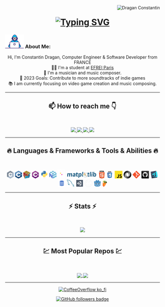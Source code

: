 <img align="right" src="https://visitor-badge.laobi.icu/badge?page_id=Dragan-Constantin/Dragan-Constantin" alt="Dragan Constantin">    

<h1 align="center">
    <a href="https://git.io/typing-svg">
        <img src="https://readme-typing-svg.demolab.com?font=Fira+Code&pause=1000&center=true&vCenter=true&width=435&lines=Hi+there%2C+I'm+Constantin%F0%9F%91%8B;aka+CoffeeOverflow+%E2%98%95" alt="Typing SVG" />
    </a>
  <!--<a href="https://git.io/typing-svg">
    <img src="https://readme-typing-svg.herokuapp.com/?lines=This+is+Halemo+GPA;Nice+to+meet+you+%F0%9F%91%8B&center=true&size=30">
  </a> -->
</h1>
   
###  <img src="/images/Developer.gif" alt="developer gif"  height="45px">  About Me:
<p align="center">
  Hi, I'm Constantin Dragan, Computer Engineer & Software Developer from FRANCE
  <br>
  👨‍🎓 I'm a student at <a href="https://www.efrei.fr/" target="_blank">EFREI Paris</a>
  <br>
  🎹 I'm a musician and music composer.
  <br>
  🥅 2023 Goals: Contribute to more soundtracks of indie games
  <br>
  📚 I am currently focusing on video game creation and music composing.
  <br>
</p>

<hr>
<h2 align="center">📫 How to reach me 👇</h2><br>
<p align="center">
    <a href="https://www.linkedin.com/in/dragan-constantin/">
        <img src="https://img.shields.io/badge/linkedin-%23008491.svg?&style=for-the-badge&logo=linkedin&logoColor=white" height=23>
    </a>
    <a href="mailto:constantin.dragan@efrei.net">
        <img src="https://img.shields.io/badge/mail-008491?style=for-the-badge&logo=microsoft-outlook&logoColor=white" height=23>
    </a>
    <a href="https://soundcloud.com/ollianels/">
        <img src="https://img.shields.io/badge/soundcloud-008491?style=for-the-badge&logo=soundcloud&logoColor=white" height=23>
    </a>
    <a href="https://www.constantin-dragan.com/">
        <img src="https://img.shields.io/badge/Website%20/%20Portfolio-%23008491.svg?style=for-the-badge&logo=about.me&logoColor=white" height=24>
    </a>
<!--     <img src="https://img.shields.io/badge/sound%20cloud-FF5500?style=for-the-badge&logo=soundcloud&logoColor=white" height=23> -->
<!--   <a href="https://github.com/Dragan-Constantin/"><img src="https://img.shields.io/badge/GitHub-100000?style=for-the-badge&logo=github&logoColor=white" height=23></a> -->


</p>

<hr>
<h2 align="center">🔥 Languages & Frameworks & Tools & Abilities 🔥</h2><br>
<p align="center">
  <img title="C" height="25" src="images/c.svg">
  <img title="C++" height="25" src="images/cpp.svg"></code>
  <img title="Problem Solving" height="25" src="images/problemSolving.png">
  <img title="C#" height="25" src="images/cSharp.svg">
  <img title="Python" height="25" src="images/python-original.svg">
  <img title="Numpy" height="25" src="images/numpy.svg">
  <img title="Pandas" height="30" src="images/pandas-light.svg">
  <img title="Matplotlib" height="25" src="images/matplotlib.svg">
<!--   <img title="Seaborn" height="25" src="images/seaborn.svg"> -->
<!--   <img title="Scikit Learn" height="25" src="images/Scikit_learn.svg"> -->
  <img title="HTML5" height="25" src="images/html5.svg">
  <img title="CSS" height="25" src="images/css.svg">
  <img title="Javascript" height="25" src="images/javascript.svg">
  <img title="JSON" height="25" src="images/json.svg">
  <img title="Git" height="25" src="images/git-original.svg">
  <img title="GitHub" height="25" src="images/github.svg">
  <img title="Visual Studio Code" height="25" src="images/vscode.png">
  <img title="SQL" height="25" src="images/sql-icon.png">
  <img title="MySQL" height="25" src="images/mysql.svg">
  <img title="Unity 3D" height="25" src="images/unity3d.svg">
  <img title="Unreal Engine" height="25" src="images/ue4-icon-v2.png">
  <img title="Godot" height="25" src="images/Godot-icon.png">
  <img title="FL Studio" height="25" src="images/fl-studio-icon.png">
  
<!--   <code><img title="Microsoft Visual Studio" height="25" src="images/visualstudio.png"></code> -->
</p>
<hr>

<h2 align="center">⚡ Stats ⚡</h2>
<br>



<p align="center">
<a href="https://github.com/Dragan-Constantin/">
      <img width=325  src="https://github-readme-stats.vercel.app/api?username=Dragan-Constantin&show_icons=true&layout=compact&border_color=045b62&theme=transparent&hide_border=true" />
 </a>
</p>

<hr>
<h2 align="center">💹 Most Popular Repos 💹</h2>
<br>
<p align="center">
<a href="https://github.com/Dragan-Constantin/Tetris-S1-Project/">
  <img width=300 align="center" src="https://github-readme-stats.vercel.app/api/pin/?username=Dragan-Constantin&repo=Tetris-S1-Project&title_color=ffffff&text_color=c9cacc&icon_color=2bbc8a&bg_color=1d1f21" />
</a>    

<a href="https://github.com/Dragan-Constantin/Transverse-S2-Project/">
  <img width=300 align="center" src="https://github-readme-stats.vercel.app/api/pin/?username=Dragan-Constantin&repo=Transverse-S2-Project&title_color=ffffff&text_color=c9cacc&icon_color=2bbc8a&bg_color=1d1f21" />
</a>   
  
</p>

<hr>
<p align="center">
  <a href="https://ko-fi.com/coffeeoverflow" target="_blank" ><img src="https://ko-fi.com/img/githubbutton_sm.svg" alt="CoffeeOverflow ko_fi" width="230"></a>
</p>
<!--
<p  align="center">
<img src="https://visitor-badge.laobi.icu/badge?page_id=Dragan-Constantin/Dragan-Constantin" alt="Dragan-Constantin"/>       
</p>
-->
<p align="center">
  <a href="https://www.github.com/Dragan-Constantin" target="_blank" rel="noreferrer"><img src="https://img.shields.io/github/followers/Dragan-Constantin?logo=github&style=for-the-badge&color=282b2f&labelColor=0d1117" alt="GitHub followers badge" /></a>
</p>
